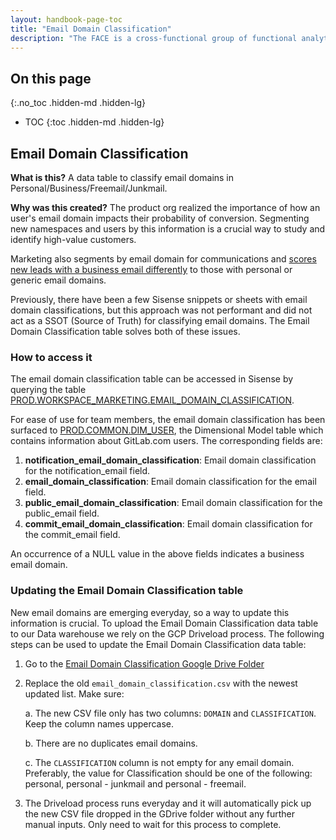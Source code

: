 ```yaml
---
layout: handbook-page-toc
title: "Email Domain Classification"
description: "The FACE is a cross-functional group of functional analytics teams that aim to make our teams more efficient by solving and validating shared data questions which results in cohesive measurement approaches across teams."
---
```


## On this page
{:.no_toc .hidden-md .hidden-lg}

- TOC
{:toc .hidden-md .hidden-lg}

<link rel="stylesheet" type="text/css" href="/stylesheets/biztech.css" />

## Email Domain Classification

**What is this?** A data table to classify email domains in Personal/Business/Freemail/Junkmail. 

**Why was this created?** The product org realized the importance of how an user's email domain impacts their probability of conversion. Segmenting new namespaces and users by this information is a crucial way to study and identify high-value customers. 

Marketing also segments by email domain for communications and [scores new leads with a business email differently](https://about.gitlab.com/handbook/marketing/marketing-operations/marketo/#demographic-scoring) to those with personal or generic email domains. 

Previously, there have been a few Sisense snippets or sheets with email domain classifications, but this approach was not performant and did not act as a SSOT (Source of Truth) for classifying email domains. The Email Domain Classification table solves both of these issues.


### How to access it

The email domain classification table can be accessed in Sisense by querying the table [PROD.WORKSPACE_MARKETING.EMAIL_DOMAIN_CLASSIFICATION](https://gitlab-data.gitlab.io/analytics/#!/model/model.gitlab_snowflake.email_domain_classification).

For ease of use for team members, the email domain classification has been surfaced to [PROD.COMMON.DIM_USER](https://gitlab-data.gitlab.io/analytics/#!/model/model.gitlab_snowflake.dim_user), the Dimensional Model table which contains information about GitLab.com users. The corresponding fields are:

1. **notification_email_domain_classification**: Email domain classification for the notification_email field.
1. **email_domain_classification**: Email domain classification for the email field.
1. **public_email_domain_classification**: Email domain classification for the public_email field.
1. **commit_email_domain_classification**: Email domain classification for the commit_email field.

An occurrence of a NULL value in the above fields indicates a business email domain.

### Updating the Email Domain Classification table

New email domains are emerging everyday, so a way to update this information is crucial. To upload the Email Domain Classification data table to our Data warehouse we rely on the GCP Driveload process. The following steps can be used to update the Email Domain Classification data table:

1. Go to the [Email Domain Classification Google Drive Folder](https://drive.google.com/drive/folders/1q0f9sGqsSfFNKYVPl-cv70_ciu4l-ok1)
2. Replace the old `email_domain_classification.csv` with the newest updated list. Make sure:

    a. The new CSV file only has two columns: `DOMAIN` and `CLASSIFICATION`. Keep the column names uppercase.

    b. There are no duplicates email domains.

    c. The `CLASSIFICATION` column is not empty for any email domain. Preferably, the value for Classification should be one of the following: personal, personal - junkmail and  personal - freemail.

3. The Driveload process runs everyday and it will automatically pick up the new CSV file dropped in the GDrive folder without any further manual inputs. Only need to wait for this process to complete.
 
